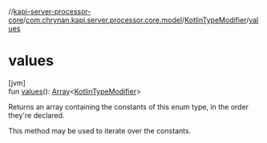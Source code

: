 //[kapi-server-processor-core](../../../index.md)/[com.chrynan.kapi.server.processor.core.model](../index.md)/[KotlinTypeModifier](index.md)/[values](values.md)

# values

[jvm]\
fun [values](values.md)(): [Array](https://kotlinlang.org/api/latest/jvm/stdlib/kotlin/-array/index.html)&lt;[KotlinTypeModifier](index.md)&gt;

Returns an array containing the constants of this enum type, in the order they're declared.

This method may be used to iterate over the constants.
